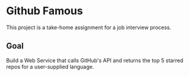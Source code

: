 # Github Famous
This project is a take-home assignment for a job interview process.

## Goal
Build a Web Service that calls GitHub's API and returns the top 5 starred repos for a user-supplied language.
